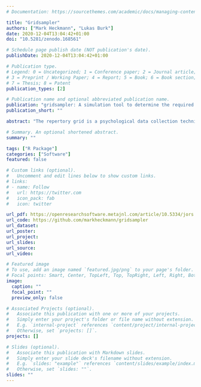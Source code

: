 ```yaml
---
# Documentation: https://sourcethemes.com/academic/docs/managing-content/

title: "Gridsampler"
authors: ["Mark Heckmann", "Lukas Burk"]
date: 2020-12-04T13:04:42+01:00
doi: "10.5281/zenodo.168561"

# Schedule page publish date (NOT publication's date).
publishDate: 2020-12-04T13:04:42+01:00

# Publication type.
# Legend: 0 = Uncategorized; 1 = Conference paper; 2 = Journal article;
# 3 = Preprint / Working Paper; 4 = Report; 5 = Book; 6 = Book section;
# 7 = Thesis; 8 = Patent
publication_types: [2]

# Publication name and optional abbreviated publication name.
publication: "gridsampler: A simulation tool to determine the required sample size for repertory grid studies"
publication_short: ""

abstract: "The repertory grid is a psychological data collection technique that is used to elicit qualitative data in the form of attributes as well as quantitative ratings. A common approach for evaluating multiple repertory grid data is sorting the elicited bipolar attributes (so called constructs) into mutually exclusive categories by means of content analysis. An important question when planning this type of study is determining the sample size needed to a) discover all attribute categories relevant to the field and b) yield a predefined minimal number of attributes per category. For most applied researchers who collect multiple repertory grid data, programming a numeric simulation to answer these questions is not feasible. The gridsampler software facilitates determining the required sample size by providing a GUI for conducting the necessary numerical simulations. Researchers can supply a set of parameters suitable for the specific research situation, determine the required sample size, and easily explore the effects of changes in the parameter set."

# Summary. An optional shortened abstract.
summary: ""

tags: ["R Package"]
categories: ["Software"]
featured: false

# Custom links (optional).
#   Uncomment and edit lines below to show custom links.
# links:
# - name: Follow
#   url: https://twitter.com
#   icon_pack: fab
#   icon: twitter

url_pdf: https://openresearchsoftware.metajnl.com/article/10.5334/jors.150/
url_code: https://github.com/markheckmann/gridsampler
url_dataset:
url_poster:
url_project:
url_slides:
url_source:
url_video:

# Featured image
# To use, add an image named `featured.jpg/png` to your page's folder. 
# Focal points: Smart, Center, TopLeft, Top, TopRight, Left, Right, BottomLeft, Bottom, BottomRight.
image:
  caption: ""
  focal_point: ""
  preview_only: false

# Associated Projects (optional).
#   Associate this publication with one or more of your projects.
#   Simply enter your project's folder or file name without extension.
#   E.g. `internal-project` references `content/project/internal-project/index.md`.
#   Otherwise, set `projects: []`.
projects: []

# Slides (optional).
#   Associate this publication with Markdown slides.
#   Simply enter your slide deck's filename without extension.
#   E.g. `slides: "example"` references `content/slides/example/index.md`.
#   Otherwise, set `slides: ""`.
slides: ""
---
```


